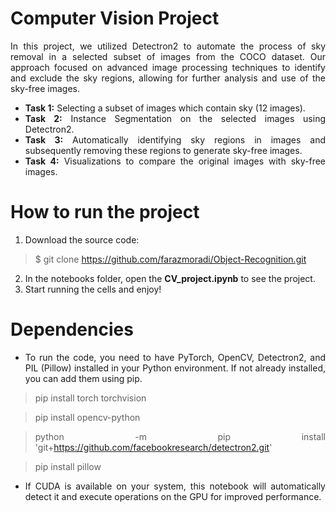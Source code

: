 # Computer Vision Project

<div style="text-align: justify">

In this project, we utilized Detectron2 to automate the process of sky removal in a selected subset of images from the COCO dataset. Our approach focused on advanced image processing techniques to identify and exclude the sky regions, allowing for further analysis and use of the sky-free images.

* **Task 1:** Selecting a subset of images which contain sky (12 images).
* **Task 2:** Instance Segmentation on the selected images using Detectron2.
* **Task 3:** Automatically identifying sky regions in images and subsequently removing these regions to generate sky-free images.
* **Task 4:** Visualizations to compare the original images with sky-free images.

# How to run the project


1. Download the source code:
> $ git clone https://github.com/farazmoradi/Object-Recognition.git
2. In the notebooks folder, open the **CV_project.ipynb** to see the project. 
3. Start running the cells and enjoy!

# Dependencies

* To run the code, you need to have PyTorch, OpenCV, Detectron2, and PIL (Pillow) installed in your Python environment. If not already installed, you can add them using pip.

> pip install torch torchvision

>pip install opencv-python

> python -m pip install 'git+https://github.com/facebookresearch/detectron2.git'

> pip install pillow

* If CUDA is available on your system, this notebook will automatically detect it and execute operations on the GPU for improved performance.

</div>
